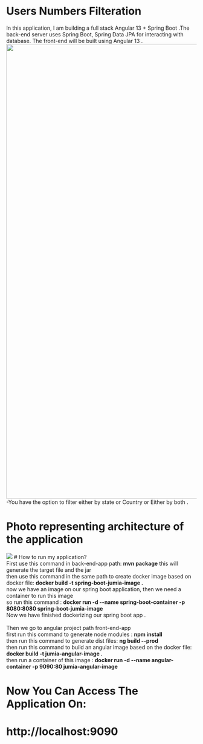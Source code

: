 # Users Numbers Filteration 
In this application, 
I am building a full stack Angular 13 + Spring Boot .The back-end server uses Spring Boot, Spring Data JPA for interacting with database. The front-end will be built using Angular 13 . 
<img width="1200" src="https://user-images.githubusercontent.com/51910576/162474534-40c42359-8225-4cc3-ada8-404ca94c24d3.png">
-You have the option to filter either by state or Country or Either by both .
# Photo representing architecture of the application
<img with="1200" src="https://user-images.githubusercontent.com/51910576/162489050-c541302c-ad71-41ca-a855-368acdec6739.png">
# How to run my application?
<br>
First use this command in back-end-app path:
<b> mvn package</b> 
this will generate the target file and the jar <br>
then use this command in the same path to create docker image based on docker file: <b>docker build -t spring-boot-jumia-image .</b><br>
now we have an image on our spring boot application, then we need a container to run this image <br>
so run this command :  <b>docker run -d --name spring-boot-container -p 8080:8080 spring-boot-jumia-image</b><br>
Now we have finished dockerizing our spring boot app .<br><br>
Then we go to angular project path front-end-app <br>
first run this command to generate node modules :  <b>npm install</b> <br> 
then run this command to generate dist files:  <b>ng build --prod</b> <br>
then run this command to build an angular image based on the docker file: <b>docker build -t jumia-angular-image .</b> <br>
then run a container of this image : <b>docker run -d --name angular-container -p 9090:80 jumia-angular-image</b> <br>



# Now You Can Access The Application On: <br>
# http://localhost:9090

